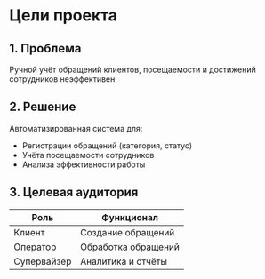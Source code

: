 # Цели проекта

## 1. Проблема
Ручной учёт обращений клиентов, посещаемости и достижений сотрудников неэффективен.

## 2. Решение
Автоматизированная система для:
- Регистрации обращений (категория, статус)
- Учёта посещаемости сотрудников
- Анализа эффективности работы

## 3. Целевая аудитория
| Роль          | Функционал                     |
|---------------|--------------------------------|
| Клиент        | Создание обращений             |
| Оператор      | Обработка обращений            |
| Супервайзер   | Аналитика и отчёты             |